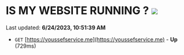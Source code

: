 # IS MY WEBSITE RUNNING ? [![](https://img.shields.io/static/v1?label=Sponsor&message=%E2%9D%A4&logo=GitHub&color=%23fe8e86)](https://github.com/sponsors/<username>)

Last updated: **6/24/2023, 10:51:39 AM**

- `GET` [https://youssefservice.me](https://youssefservice.me) - **Up** (729ms)
